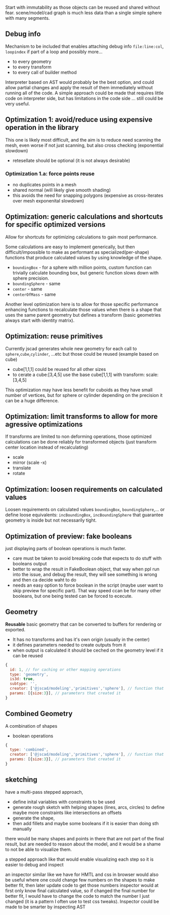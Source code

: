 

Start with immutability as those objects can be reused and shared without fear.
scene/model/cad graph is much less data than a single simple sphere with many segments.



## Debug info

Mechanism to be included that enables attaching debug info `file:line:col`, `loopindex` if part of a loop and possibly more...

- to every geometry
- to every transform
- to every call of builder method

Interpreter based on AST would probably be the best option, and could allow partial changes and apply the result of them immediately without running all of the code. A simple approach could be made that requires little code on interpreter side, but has limitations in the code side ... still could be very useful.

## Optimization 1: avoid/reduce using expensive operation in the library
This one is likely most difficult, and the aim is to reduce need scanning the mesh, even worse if not just scanning,
but also cross checking (exponential slowdown)

 - retesellate should be optional (it is not always desirable)

### Optimization 1.a: force points reuse

 - no duplicates points in a mesh 
 - shared normal (will likely give smooth shading)
 - this avoids the need for snapping polygons (expensive as cross-iterates over mesh exponenital slowdown)

## Optimization: generic calculations and shortcuts for specific optimized versions
Allow for shortcuts for optimizing calculations to gain most performance. 

Some calculations are easy to implement generically, but then difficult/impossible to make as performant as 
specialized(per-shape) functions that produce calculated values by using knowledge of the shape.

 - `boundingBox` - for a sphere with million points, custom function can trivially calculate
   bounding box, but generic function slows down with sphere precision.
 - `boundingSphere` - same
 - `center` - same
 - `centerOfMass` - same

Another level optimization here is to allow for those specific performance enhancing functions to recalculate
those values when there is a shape that uses the same parent geometry but defines a transform (basic geometries always start with identity matrix).

## Optimization: reuse primitives

Currently jscad generates whole new geometry for each call to `sphere`,`cube`,`cylinder`, ...etc but those could be reused (example based on cube)

- cube[1,1,1] could be reused for all other sizes
- to cerate a cube:[3,4,5] use the base cube[1,1,1] with transform: scale:[3,4,5]

This optimization may have less benefit for cuboids as they have small number of vertices, but for sphere or cylinder depending on the precision it can be a huge difference.

## Optimization: limit transforms to allow for more agressive optimizations
If transforms are limited to non deforming operations, those optimized calculations can
be done reliably for transformed objects (just transform center location instead of recalculating)

 - scale
 - mirror (scale -x)
 - translate
 - rotate

## Optimization: loosen requirements on calculated values
Loosen requirements on calculated values `boundingBox`, `boundingSphere`,... or define loose
equivalents: `incBoundingBox`, `incBoundingSphere` that guarantee geometry is inside but not 
necessarily tight.

## Optimization of preview: fake booleans
just displaying parts of boolean operations is much faster.

 - care must be taken to avoid breaking code that expects to do stuff with booleans output
 - better to wrap the result in FakeBoolean object, that way when ppl run into the issue, and debug 
   the result, they will see something is wrong and then ca decide waht to do
 - needs an easy option to force boolean in the script (maybe user want to skip preview for specific part).
   That way speed ccan be for many other booleans, but one being tested can be forced to ececute.

## Geometry 

**Reusable**  basic geometry that can be converted to buffers for rendering or exported.
 - It has no transforms and has it's own origin (usually in the center)
 - it defines parameters needed to create outputs from it
 - when output is calculated it should be ceched on the geometry level if it can be reused
```js
{
  id: 1, // for caching or other mapping operations
  type: 'geometry',
  is3d: true,
  subtype: '',
  creator: ['@jscad/modeling','primitives','sphere'], // function that creates the geometry
  params: [{size:3}], // parameters that created it
}
```

## Combined Geometry
A combination of shapes
 - boolean operations 

```js
{
  type: 'combined',
  creator: ['@jscad/modeling','primitives','sphere'], // function that creates the geometry
  params: [{size:3}], // parameters that created it
}
```

## sketching
have a multi-pass stepped approach,  
 - define inital variables with constraints to be used 
 - generate rough sketch with helping shapes (lines, arcs, circles) to define maybe more constraints like intersections an offsets
-  generate the shape, 
 - then add fillets and maybe some booleans if it is easier than doing sth manually

there would be many shapes and points in there that are not part of the final result, but are needed to reason about the model, and it would be a shame to not be able to visualize them.

a stepped approach like that would enable visualizing each step so it is easier to debug and inspect

an inspector similar like we have for HMTL and css in browser would also be useful where one could change few numbers on the shapes to make better fit, then later update code to get those numbers 
inspector would at first only know final calculated value, so if changed the final number for better fit, I would have to change the code to match the number I just changed (it is a pattern I often use to test css tweaks).
Inspector could be made to be smarter by inspecting AST
